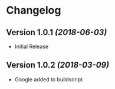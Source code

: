 Changelog
=========

Version 1.0.1 *(2018-06-03)*
----------------------------

 * Initial Release

Version 1.0.2 *(2018-03-09)*
----------------------------

 * Google added to buildscript
